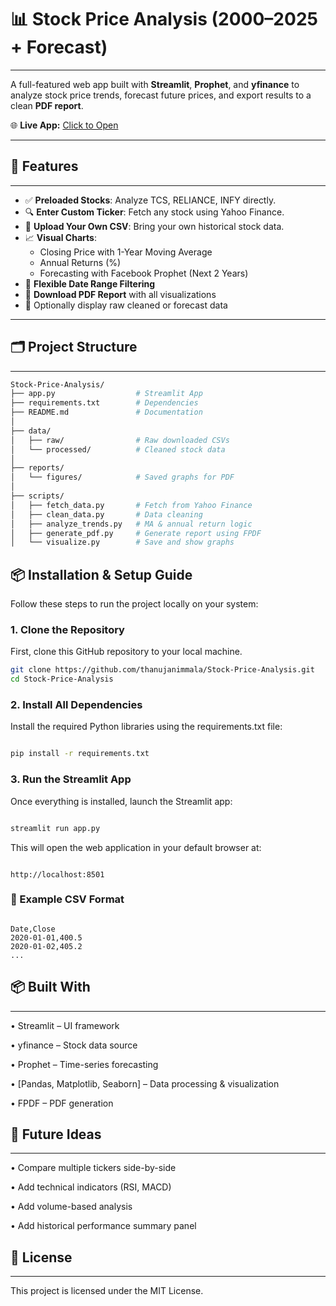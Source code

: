 # 📊 Stock Price Analysis (2000–2025 + Forecast)
---

A full-featured web app built with **Streamlit**, **Prophet**, and **yfinance** to analyze stock price trends, forecast future prices, and export results to a clean **PDF report**.

🌐 **Live App:** [Click to Open](https://stock-price-analysis-7x6q.onrender.com/)

---

## 📌 Features
---

- ✅ **Preloaded Stocks**: Analyze TCS, RELIANCE, INFY directly.
- 🔍 **Enter Custom Ticker**: Fetch any stock using Yahoo Finance.
- 📂 **Upload Your Own CSV**: Bring your own historical stock data.
- 📈 **Visual Charts**:
  - Closing Price with 1-Year Moving Average
  - Annual Returns (%)
  - Forecasting with Facebook Prophet (Next 2 Years)
- 📅 **Flexible Date Range Filtering**
- 🧾 **Download PDF Report** with all visualizations
- 🧼 Optionally display raw cleaned or forecast data

---

## 🗂️ Project Structure
---
```bash
Stock-Price-Analysis/
├── app.py                  # Streamlit App
├── requirements.txt        # Dependencies
├── README.md               # Documentation
│
├── data/
│   ├── raw/                # Raw downloaded CSVs
│   └── processed/          # Cleaned stock data
│
├── reports/
│   └── figures/            # Saved graphs for PDF
│
├── scripts/
│   ├── fetch_data.py       # Fetch from Yahoo Finance
│   ├── clean_data.py       # Data cleaning
│   ├── analyze_trends.py   # MA & annual return logic
│   ├── generate_pdf.py     # Generate report using FPDF
│   └── visualize.py        # Save and show graphs
```
## 📦 Installation & Setup Guide

Follow these steps to run the project locally on your system:

###  1. Clone the Repository

First, clone this GitHub repository to your local machine.

```bash
git clone https://github.com/thanujanimmala/Stock-Price-Analysis.git
cd Stock-Price-Analysis
```

### 2. Install All Dependencies
Install the required Python libraries using the requirements.txt file:

```bash

pip install -r requirements.txt
```

### 3. Run the Streamlit App
Once everything is installed, launch the Streamlit app:

```bash

streamlit run app.py
```
This will open the web application in your default browser at:

```arduino

http://localhost:8501
```
### 📄 Example CSV Format
```csv

Date,Close
2020-01-01,400.5
2020-01-02,405.2
...
```


## 📦 Built With
---

• Streamlit – UI framework

• yfinance – Stock data source

• Prophet – Time-series forecasting

• [Pandas, Matplotlib, Seaborn] – Data processing & visualization

• FPDF – PDF generation


## 🧠 Future Ideas
---

• Compare multiple tickers side-by-side

• Add technical indicators (RSI, MACD)

• Add volume-based analysis

• Add historical performance summary panel

## 📜 License
---
This project is licensed under the MIT License.
